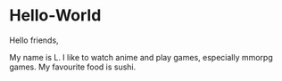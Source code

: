 # Hello-World

Hello friends, 

My name is L. I like to watch anime and play games, especially mmorpg games.
My favourite food is sushi.
